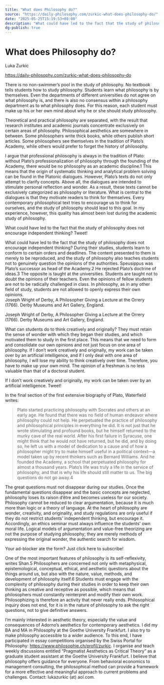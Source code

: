 ```yaml
---
title: "What does Philosophy do?"
source: "https://daily-philosophy.com/zurkic-what-does-philosophy-do/"
date: "2025-05-25T15:19:53+08:00"
description: "What could have led to the fact that the study of philosophy does not encourage independent thinking?"
dg-publish: true
---
```


# What does Philosophy do?

Luka Zurkic

https://daily-philosophy.com/zurkic-what-does-philosophy-do

There is no non-swimmer’s pool in the study of philosophy. No textbook tells students how to study philosophy. Students learn what philosophy is by themselves. Even the departments of different universities do not agree on what philosophy is, and there is also no consensus within a philosophy department as to what philosophy does. For this reason, each student must make up his or her own mind about why he or she should study philosophy.

Theoretical and practical philosophy are separated, with the result that research institutes and academic journals concentrate exclusively on certain areas of philosophy. Philosophical aesthetics are somewhere in between. Some philosophers write thick books, while others publish short articles. Some philosophers see themselves in the tradition of Plato’s Academy, while others would prefer to forget the history of philosophy.

I argue that professional philosophy is always in the tradition of Plato: without Plato’s professionalization of philosophy through the founding of the Academy, there would be no philosophy as an academic discipline.1 This means that the origin of systematic thinking and analytical problem solving can be found in the Platonic dialogues. However, Plato’s texts do not only attempt to clarify concepts. Above all, the dialogues are intended to stimulate personal reflection and wonder. As a result, these texts cannot be exclusively categorized as philosophy or literature. What is central to the dialogues is that they motivate readers to think for themselves. Every contemporary philosophical text tries to encourage us to think for ourselves, and the study of philosophy should lead to this goal. In my experience, however, this quality has almost been lost during the academic study of philosophy.

What could have led to the fact that the study of philosophy does not encourage independent thinking? Tweet!

What could have led to the fact that the study of philosophy does not encourage independent thinking? During their studies, students learn to conform to certain orders and deadlines. The content presented to them is merely to be reproduced, and the study of philosophy also teaches students not to genuinely question the opinions of the authorities. Speusippus was Plato’s successor as head of the Academy.2 He rejected Plato’s doctrine of ideas.3 The opposite is taught at the universities. Students are taught not to doubt the opinions of their teachers. Even the opinions of fellow students are not to be radically challenged in class. In philosophy, as in any other field of study, students are not allowed to openly express their own opinions.  
Joseph Wright of Derby, A Philosopher Giving a Lecture at the Orrery (1766). Derby Museums and Art Gallery, England.

Joseph Wright of Derby, A Philosopher Giving a Lecture at the Orrery (1766). Derby Museums and Art Gallery, England.

What can students do to think creatively and originally? They must retain the sense of wonder with which they began their studies, and which motivated them to study in the first place. This means that we need to form and consolidate our own opinions and not just focus on one area of philosophy. If I don’t work creatively and originally, my work can be taken over by an artificial intelligence, and if I only deal with one area of philosophy, I will lose my ability to think creatively over time. Therefore, you have to make up your own mind. The opinion of a freshman is no less valuable than that of a doctoral student.

If I don’t work creatively and originally, my work can be taken over by an artificial intelligence. Tweet!

In the final section of the first extensive biography of Plato, Waterfield writes:

> Plato started practicing philosophy with Socrates and others at an early age. He found that there was no field of human endeavor where philosophy could not help. He perpetuated the practice of philosophy and philosophical principles in everything he did. It is not just that he wrote stimulating and profound books, but he himself returned to the murky cave of the real world. After his first failure in Syracuse, one might think that he would not have returned, but he did, and by doing so, he left us with a model of dedication to a cause and of how a philosopher might try to make himself useful in a political context—a model taken up by recent thinkers such as Bernard Williams. And he founded the Academy, a school that perpetuated philosophy for almost a thousand years. Plato’s life was truly a life in the service of philosophy, and that is why his life should still matter to us. The big questions do not go away.4

The great questions must not disappear during our studies. Once the fundamental questions disappear and the basic concepts are neglected, philosophy loses its raison d’être and becomes useless for our society. Philosophy cannot be reduced to clear argumentation, because it is much more than logic or a theory of language. At the heart of philosophy are wonder, creativity, and originality, and study regulations are only useful if they do not restrict students' independent thinking, but encourage it. Accordingly, an ethics seminar must always influence the students' own moral life. Logical models of argumentation and value-free theorizing are not the purpose of studying philosophy; they are merely methods of expressing the original wonder, the authentic search for wisdom.

Your ad-blocker ate the form? Just click here to subscribe!

One of the most important features of philosophy is its self-reflexivity, writes Shan.5 Philosophers are concerned not only with metaphysical, epistemological, conceptual, ethical, and aesthetic questions about the things around us, but also with the nature, value, methods, and development of philosophy itself.6 Students must engage with the complexity of philosophy during their studies in order to keep their own thinking as creative and receptive as possible, which means that philosophers must constantly reinterpret and modify their own work. Philosophizing is therefore an activity that never really ends. Philosophical inquiry does not end, for it is in the nature of philosophy to ask the right questions, not to give definitive answers.

I’m mainly interested in aesthetic theory, especially the value and consequences of Adorno’s aesthetics for contemporary aesthetics. I did my BA and MA in Philosophy at the Goethe University Frankfurt. I also try to make philosophy accessible to a wider audience. To this end, I have participated in essay competitions organised by the Swiss Portal for Philosophy: https://www.philosophie.ch/profil/zurkic. I organise and teach weekly discussions entitled “Pragmatist Aesthetics as Critical Theory” as a graduate student assistant at the Goethe University Frankfurt. I believe that philosophy offers guidance for everyone. From behavioral economics to management consulting, the philosophical method can provide a framework for a more effective and meaningful approach to current problems and challenges. Contact: lukazurkic (at) aol.com.

